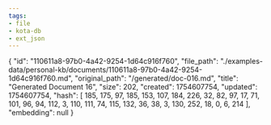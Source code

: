```yaml
---
tags:
- file
- kota-db
- ext_json
---
```

{
  "id": "110611a8-97b0-4a42-9254-1d64c916f760",
  "file_path": "./examples-data/personal-kb/documents/110611a8-97b0-4a42-9254-1d64c916f760.md",
  "original_path": "/generated/doc-016.md",
  "title": "Generated Document 16",
  "size": 202,
  "created": 1754607754,
  "updated": 1754607754,
  "hash": [
    185,
    175,
    97,
    185,
    153,
    107,
    184,
    226,
    32,
    82,
    97,
    17,
    71,
    101,
    96,
    94,
    112,
    3,
    110,
    111,
    74,
    115,
    132,
    36,
    38,
    3,
    130,
    252,
    18,
    0,
    6,
    214
  ],
  "embedding": null
}